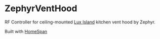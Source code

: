 # ZephyrVentHood
 
 RF Controller for ceiling-mounted <a href="https://zephyronline.com/product/lux-island-range-hood/">Lux Island</a> kitchen vent hood by Zephyr.
 
  Built with [HomeSpan](https://github.com/HomeSpan/HomeSpan)
